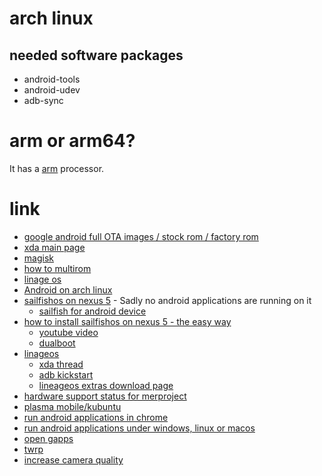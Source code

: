 # arch linux

## needed software packages

* android-tools
* android-udev
* adb-sync

# arm or arm64?

It has a [arm](https://android.stackexchange.com/questions/116658/does-google-nexus-5-has-arm-or-armx86-or-armx64-processor) processor.

# link

* [google android full OTA images / stock rom / factory rom](https://developers.google.com/android/images#hammerhead)
* [xda main page](https://forum.xda-developers.com/google-nexus-5/general/index-google-nexus-5-roms-kernels-mods-t2475401)
* [magisk](https://forum.xda-developers.com/apps/magisk)
* [how to multirom](https://forum.xda-developers.com/google-nexus-5/orig-development/mod-multirom-v24-t2571011/)
* [linage os](https://wiki.lineageos.org/devices/hammerhead)
* [Android on arch linux](https://wiki.archlinux.org/index.php/Android)
* [sailfishos on nexus 5](https://forum.xda-developers.com/google-nexus-5/development/rom-sailfish-os-alpha-t2841266) - Sadly no android applications are running on it
    * [sailfish for android device](https://forum.xda-developers.com/jolla-sailfish/general/sailfish-android-devices-release-t2696409)
* [how to install sailfishos on nexus 5 - the easy way](http://www.jollausers.com/2014/09/how-to-install-sailfish-os-on-nexus-5-the-easy-way/)
    * [youtube video](https://www.youtube.com/watch?v=6zh3VBQqy94)
    * [dualboot](https://www.youtube.com/watch?v=LfGSLX004fg)
* [linageos](https://wiki.lineageos.org/devices/hammerhead/install)
    * [xda thread](https://forum.xda-developers.com/google-nexus-5/orig-development/rom-lineage-os-14-1-nexus-5-t3528849)
    * [adb kickstart](https://wiki.lineageos.org/adb_fastboot_guide.html#setting-up-adb)
    * [lineageos extras download page](https://download.lineageos.org/extras)
* [hardware support status for merproject](https://wiki.merproject.org/wiki/Adaptations/libhybris/Install_SailfishOS_for_hammerhead)
* [plasma mobile/kubuntu](https://forum.xda-developers.com/google-nexus-5/general/kubuntu-nexus-5-t3165144)
* [run android applications in chrome](https://chrome.google.com/webstore/detail/arc-welder/emfinbmielocnlhgmfkkmkngdoccbadn)
* [run android applications under windows, linux or macos](http://www.bbc.com/news/technology-32160263)
* [open gapps](http://opengapps.org/?arch=arm&api=7.1)
* [twrp](https://twrp.me/lg/lgnexus5.html)
* [increase camera quality](http://www.droidviews.com/maximum-image-quality-dual-audio-on-nexus-5/)
